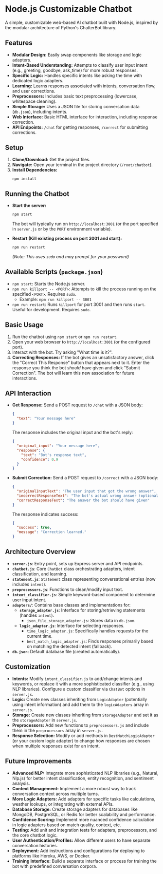 # Node.js Customizable Chatbot

A simple, customizable web-based AI chatbot built with Node.js, inspired by the modular architecture of Python's ChatterBot library.

## Features

*   **Modular Design:** Easily swap components like storage and logic adapters.
*   **Intent-Based Understanding:** Attempts to classify user input intent (e.g., greeting, goodbye, ask_time) for more robust responses.
*   **Specific Logic:** Handles specific intents like asking the time with dedicated logic adapters.
*   **Learning:** Learns responses associated with intents, conversation flow, and user corrections.
*   **Preprocessors:** Includes basic text preprocessing (lowercase, whitespace cleaning).
*   **Simple Storage:** Uses a JSON file for storing conversation data (`db.json`), including intents.
*   **Web Interface:** Basic HTML interface for interaction, including response correction.
*   **API Endpoints:** `/chat` for getting responses, `/correct` for submitting corrections.

## Setup

1.  **Clone/Download:** Get the project files.
2.  **Navigate:** Open your terminal in the project directory (`/root/chatbot`).
3.  **Install Dependencies:**
    ```bash
    npm install
    ```

## Running the Chatbot

*   **Start the server:**
    ```bash
    npm start
    ```
    The bot will typically run on `http://localhost:3001` (or the port specified in `server.js` or by the `PORT` environment variable).

*   **Restart (Kill existing process on port 3001 and start):**
    ```bash
    npm run restart
    ```
    *(Note: This uses `sudo` and may prompt for your password)*

## Available Scripts (`package.json`)

*   `npm start`: Starts the Node.js server.
*   `npm run killport -- <PORT>`: Attempts to kill the process running on the specified `<PORT>`. Requires `sudo`.
    *   Example: `npm run killport -- 3001`
*   `npm run restart`: Runs `killport` for port 3001 and then runs `start`. Useful for development. Requires `sudo`.

## Basic Usage

1.  Run the chatbot using `npm start` or `npm run restart`.
2.  Open your web browser to `http://localhost:3001` (or the configured port).
3.  Interact with the bot. Try asking "What time is it?".
4.  **Correcting Responses:** If the bot gives an unsatisfactory answer, click the "Correct This Response" button that appears next to it. Enter the response you think the bot *should* have given and click "Submit Correction". The bot will learn this new association for future interactions.

## API Interaction

*   **Get Response:** Send a POST request to `/chat` with a JSON body:
    ```json
    {
      "text": "Your message here"
    }
    ```
    The response includes the original input and the bot's reply:
    ```json
    {
      "original_input": "Your message here",
      "response": {
        "text": "Bot's response text",
        "confidence": 0.9
      }
    }
    ```

*   **Submit Correction:** Send a POST request to `/correct` with a JSON body:
    ```json
    {
      "originalInputText": "The user input that got the wrong answer",
      "incorrectResponseText": "The bot's actual wrong answer (optional for server)",
      "correctResponseText": "The answer the bot should have given"
    }
    ```
    The response indicates success:
    ```json
    {
      "success": true,
      "message": "Correction learned."
    }
    ```

## Architecture Overview

*   **`server.js`**: Entry point, sets up Express server and API endpoints.
*   **`chatbot.js`**: Core `ChatBot` class orchestrating adapters, intent classification, and learning.
*   **`statement.js`**: `Statement` class representing conversational entries (now includes `intent`).
*   **`preprocessors.js`**: Functions to clean/modify input text.
*   **`intent_classifier.js`**: Simple keyword-based component to determine user input intent.
*   **`adapters/`**: Contains base classes and implementations for:
    *   **`storage_adapter.js`**: Interface for storing/retrieving statements (handles `intent`).
        *   `json_file_storage_adapter.js`: Stores data in `db.json`.
    *   **`logic_adapter.js`**: Interface for selecting responses.
        *   `time_logic_adapter.js`: Specifically handles requests for the current time.
        *   `best_match_logic_adapter.js`: Finds responses primarily based on matching the detected intent (fallback).
*   **`db.json`**: Default database file (created automatically).

## Customization

*   **Intents:** Modify `intent_classifier.js` to add/change intents and keywords, or replace it with a more sophisticated classifier (e.g., using NLP libraries). Configure a custom classifier via `ChatBot` options in `server.js`.
*   **Logic:** Create new classes inheriting from `LogicAdapter` (potentially using intent information) and add them to the `logicAdapters` array in `server.js`.
*   **Storage:** Create new classes inheriting from `StorageAdapter` and set it as the `storageAdapter` in `server.js`.
*   **Preprocessors:** Add new functions to `preprocessors.js` and include them in the `preprocessors` array in `server.js`.
*   **Response Selection:** Modify or add methods in `BestMatchLogicAdapter` (or your custom logic adapter) to change how responses are chosen when multiple responses exist for an intent.

## Future Improvements

*   **Advanced NLP:** Integrate more sophisticated NLP libraries (e.g., Natural, Nlp.js) for better intent classification, entity recognition, and sentiment analysis.
*   **Context Management:** Implement a more robust way to track conversation context across multiple turns.
*   **More Logic Adapters:** Add adapters for specific tasks like calculations, weather lookups, or integrating with external APIs.
*   **Database Storage:** Create storage adapters for databases like MongoDB, PostgreSQL, or Redis for better scalability and performance.
*   **Confidence Scoring:** Implement more nuanced confidence calculation in logic adapters based on match quality, context, etc.
*   **Testing:** Add unit and integration tests for adapters, preprocessors, and the core chatbot logic.
*   **User Authentication/Profiles:** Allow different users to have separate conversation histories.
*   **Deployment:** Add instructions and configurations for deploying to platforms like Heroku, AWS, or Docker.
*   **Training Interface:** Build a separate interface or process for training the bot with predefined conversation corpora.